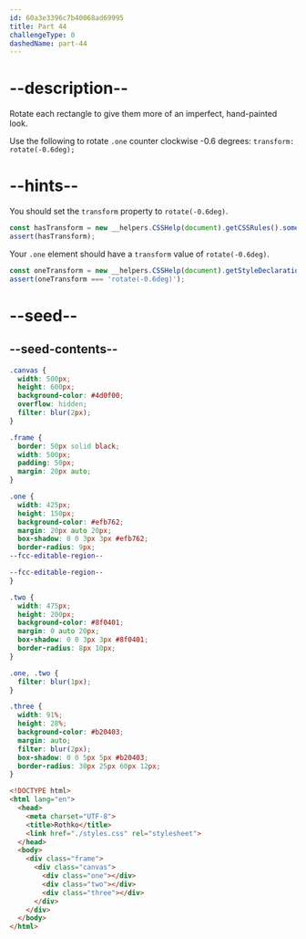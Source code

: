 ```yaml
---
id: 60a3e3396c7b40068ad69995
title: Part 44
challengeType: 0
dashedName: part-44
---
```


# --description--

Rotate each rectangle to give them more of an imperfect, hand-painted look.

Use the following to rotate `.one` counter clockwise -0.6 degrees: `transform: rotate(-0.6deg);`

# --hints--

You should set the `transform` property to `rotate(-0.6deg)`.

```js
const hasTransform = new __helpers.CSSHelp(document).getCSSRules().some(x => x.style.transform === 'rotate(-0.6deg)');
assert(hasTransform);
```

Your `.one` element should have a `transform` value of `rotate(-0.6deg)`.

```js
const oneTransform = new __helpers.CSSHelp(document).getStyleDeclaration('.one')?.getPropertyValue('transform');
assert(oneTransform === 'rotate(-0.6deg)');
```

# --seed--

## --seed-contents--

```css
.canvas {
  width: 500px;
  height: 600px;
  background-color: #4d0f00;
  overflow: hidden;
  filter: blur(2px);
}

.frame {
  border: 50px solid black;
  width: 500px;
  padding: 50px;
  margin: 20px auto;
}

.one {
  width: 425px;
  height: 150px;
  background-color: #efb762;
  margin: 20px auto 20px;
  box-shadow: 0 0 3px 3px #efb762;
  border-radius: 9px;
--fcc-editable-region--

--fcc-editable-region--
}

.two {
  width: 475px;
  height: 200px;
  background-color: #8f0401;
  margin: 0 auto 20px;
  box-shadow: 0 0 3px 3px #8f0401;
  border-radius: 8px 10px;
}

.one, .two {
  filter: blur(1px);
}

.three {
  width: 91%;
  height: 28%;
  background-color: #b20403;
  margin: auto;
  filter: blur(2px);
  box-shadow: 0 0 5px 5px #b20403;
  border-radius: 30px 25px 60px 12px;
}
```

```html
<!DOCTYPE html>
<html lang="en">
  <head>
    <meta charset="UTF-8">
    <title>Rothko</title>
    <link href="./styles.css" rel="stylesheet">
  </head>
  <body>
    <div class="frame">
      <div class="canvas">
        <div class="one"></div>
        <div class="two"></div>
        <div class="three"></div>
      </div>
    </div>
  </body>
</html>
```
